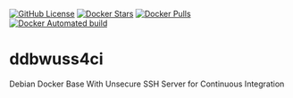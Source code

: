 [![GitHub License](https://img.shields.io/github/license/Val/ddbwuss4ci.svg)](https://github.com/Val/ddbwuss4ci/blob/master/LICENSE)
[![Docker Stars](https://img.shields.io/docker/stars/vallar/ddbwuss4ci.svg)](https://hub.docker.com/r/vallar/ddbwuss4ci)
[![Docker Pulls](https://img.shields.io/docker/pulls/vallar/ddbwuss4ci.svg)](https://hub.docker.com/r/vallar/ddbwuss4ci)
[![Docker Automated build](https://img.shields.io/docker/automated/vallar/ddbwuss4ci.svg)](https://hub.docker.com/r/vallar/ddbwuss4ci)

# ddbwuss4ci
Debian Docker Base With Unsecure SSH Server for Continuous Integration

